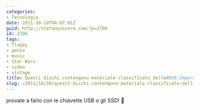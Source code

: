 ```yaml
---
categories:
- Tecnologia
date: 2011-10-10T04:07:01Z
guid: http://stefanocecere.com/?p=2706
id: 2706
tags:
- floppy
- genio
- music
- Star Wars
- video
- vintage
title: Questi dischi contengono materiale classificato dell&#039;Impero
slug: /2011/10/10/questi-dischi-contengono-materiale-classificato-dellimpero/
---
```


provate a farlo con le chiavette USB o gli SSD! 🙂